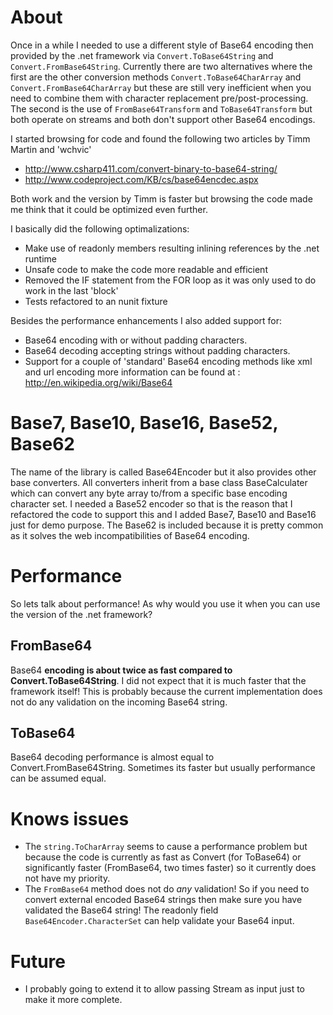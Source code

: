 # About

Once in a while I needed to use a different style of Base64 encoding then provided by the .net framework
via `Convert.ToBase64String` and `Convert.FromBase64String`. Currently there are two alternatives where the
first are the other conversion methods `Convert.ToBase64CharArray` and `Convert.FromBase64CharArray` but these
are still very inefficient when you need to combine them with character replacement pre/post-processing.
The second is the use of `FromBase64Transform` and `ToBase64Transform` but both operate on streams and both
don't support other Base64 encodings.

I started browsing for code and found the following two articles by Timm Martin and 'wchvic'

 * http://www.csharp411.com/convert-binary-to-base64-string/
 * http://www.codeproject.com/KB/cs/base64encdec.aspx

Both work and the version by Timm is faster but browsing the code made me think that it could be optimized
even further.

I basically did the following optimalizations:

 * Make use of readonly members resulting inlining references by the .net runtime
 * Unsafe code to make the code more readable and efficient
 * Removed the IF statement from the FOR loop as it was only used to do work in the last 'block'
 * Tests refactored to an nunit fixture

Besides the performance enhancements I also added support for:

 * Base64 encoding with or without padding characters.
 * Base64 decoding accepting strings without padding characters. 
 * Support for a couple of 'standard' Base64 encoding methods like xml and url encoding more information
   can be found at : http://en.wikipedia.org/wiki/Base64

# Base7, Base10, Base16, Base52, Base62

The name of the library is called Base64Encoder but it also provides other base converters. All converters
inherit from a base class BaseCalculater which can convert any byte array to/from a specific base encoding
character set. I needed a Base52 encoder so that is the reason that I refactored the code to support this
and I added Base7, Base10 and Base16 just for demo purpose. The Base62 is included because it is pretty
common as it solves the web incompatibilities of Base64 encoding.

# Performance

So lets talk about performance! As why would you use it when you can use the version of the .net framework?

## FromBase64

Base64 **encoding is about twice as fast compared to Convert.ToBase64String**. I did not expect that it is
much faster that the framework itself! This is probably because the current implementation does not do
any validation on the incoming Base64 string.

## ToBase64

Base64 decoding performance is almost equal to Convert.FromBase64String. Sometimes its faster but usually
performance can be assumed equal.


# Knows issues

 * The `string.ToCharArray` seems to cause a performance problem but because the code is currently as fast
   as Convert (for ToBase64) or significantly faster (FromBase64, two times faster) so it currently does
   not have my priority.
 * The `FromBase64` method does not do *any* validation! So if you need to convert external encoded Base64
   strings then make sure you have validated the Base64 string!
   The readonly field `Base64Encoder.CharacterSet` can help validate your Base64 input.


# Future


 * I probably going to extend it to allow passing Stream as input just to make it more complete.

